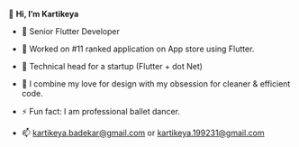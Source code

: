  👋 <b> Hi, I’m Kartikeya </b>
- 👀 Senior Flutter Developer 
- 🌱 Worked on #11 ranked application on App store using Flutter.
- 🌱 Technical head for a startup (Flutter + dot Net)
- 💞️ I combine my love for design with my obsession for cleaner & efficient code.
- ⚡ Fun fact: I am professional ballet dancer.

- 📫 kartikeya.badekar@gmail.com or kartikeya.199231@gmail.com

<!---
kartikeyaa-k/kartikeyaa-k is a ✨ special ✨ repository because its `README.md` (this file) appears on your GitHub profile.
You can click the Preview link to take a look at your changes.
--->
